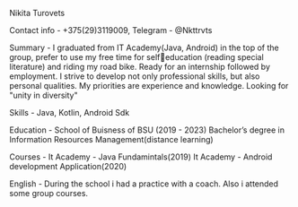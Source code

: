 Nikita Turovets

Contact info - +375(29)3119009, Telegram - @Nkttrvts

Summary - I graduated from IT Academy(Java,
          Android) in the top of the group,
          prefer to use my free time for selfeducation (reading special
          literature) and riding my road bike.
          Ready for an internship followed by
          employment. I strive to develop not
          only professional skills, but also
          personal qualities. My priorities are
          experience and knowledge. Looking
          for "unity in diversity"


Skills - Java, Kotlin, Android Sdk


Education - School of Buisness of BSU (2019 - 2023)
            Bachelor’s degree in Information Resources
            Management(distance learning)
            
Courses - It Academy - Java Fundamintals(2019)
          It Academy - Android development Application(2020)

English - During the school i had a practice with a coach. Also i attended some group courses. 
